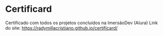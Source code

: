 # Certificard
Certificado com todos os projetos concluídos na ImersãoDev (Alura)
Link do site: https://radymillacristiano.github.io/certificard/

